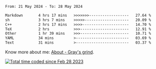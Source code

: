 <!--START_SECTION:waka-->

```txt
From: 21 May 2024 - To: 28 May 2024

Markdown       4 hrs 17 mins   >>>>>>>------------------   27.64 %
sh             3 hrs 7 mins    >>>>>--------------------   20.09 %
C++            2 hrs 17 mins   >>>>---------------------   14.70 %
TeX            2 hrs           >>>----------------------   12.91 %
Other          1 hr 39 mins    >>>----------------------   10.71 %
YAML           34 mins         >------------------------   03.69 %
Text           31 mins         >------------------------   03.37 %
```

<!--END_SECTION:waka-->

<!-- [![grayxu's github stats](https://github-readme-stats.vercel.app/api?username=grayxu&count_private=true&show_icons=true)](https://github.com/grayxu) -->

Know more about me: [About - Gray's grind](https://www.grayxu.cn/).
<p align="left">
  <a href="https://wakatime.com/@c69eb31e-43a1-463f-8968-c3449e386f57"><img src="https://wakatime.com/badge/user/c69eb31e-43a1-463f-8968-c3449e386f57.svg" title="Total time coded since Feb 28 2023" /></a>
</p>

